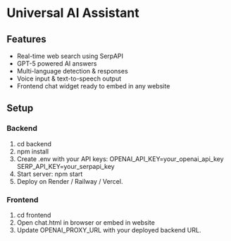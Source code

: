 # Universal AI Assistant

## Features
- Real-time web search using SerpAPI
- GPT-5 powered AI answers
- Multi-language detection & responses
- Voice input & text-to-speech output
- Frontend chat widget ready to embed in any website

## Setup

### Backend
1. cd backend
2. npm install
3. Create .env with your API keys:
   OPENAI_API_KEY=your_openai_api_key
   SERP_API_KEY=your_serpapi_key
4. Start server:
   npm start
5. Deploy on Render / Railway / Vercel.

### Frontend
1. cd frontend
2. Open chat.html in browser or embed in website
3. Update OPENAI_PROXY_URL with your deployed backend URL.
